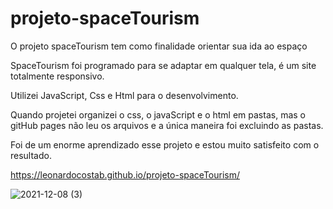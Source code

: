 # projeto-spaceTourism
 O projeto spaceTourism tem como finalidade orientar sua ida ao espaço
 
 SpaceTourism foi programado para se adaptar em qualquer tela, é um site totalmente responsivo. 
 
 Utilizei JavaScript, Css e Html para o desenvolvimento.
 
 Quando projetei organizei o css, o javaScript e o html em pastas, mas o gitHub pages não leu os arquivos e a única maneira foi excluindo as pastas.
 
 Foi de um enorme aprendizado esse projeto e estou muito satisfeito com o resultado.

https://leonardocostab.github.io/projeto-spaceTourism/


![2021-12-08 (3)](https://user-images.githubusercontent.com/90582024/145229922-cc454ded-79cb-435c-8843-d76eb3def644.png)
